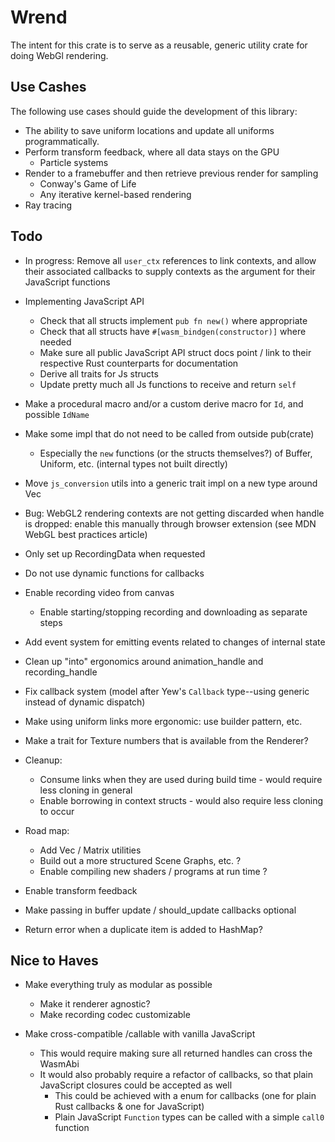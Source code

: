 # Wrend

The intent for this crate is to serve as a reusable, generic utility crate for doing WebGl rendering.

## Use Cashes

The following use cases should guide the development of this library:

- The ability to save uniform locations and update all uniforms programmatically.
- Perform transform feedback, where all data stays on the GPU
  - Particle systems
- Render to a framebuffer and then retrieve previous render for sampling
  - Conway's Game of Life
  - Any iterative kernel-based rendering
- Ray tracing

## Todo

- In progress: Remove all `user_ctx` references to link contexts, and allow their associated callbacks to supply contexts as the argument for their JavaScript functions

- Implementing JavaScript API
  - Check that all structs implement `pub fn new()` where appropriate
  - Check that all structs have `#[wasm_bindgen(constructor)]` where needed
  - Make sure all public JavaScript API struct docs point / link to their respective Rust counterparts for documentation
  - Derive all traits for Js structs
  - Update pretty much all Js functions to receive and return `self`

- Make a procedural macro and/or a custom derive macro for `Id`, and possible `IdName`

- Make some impl that do not need to be called from outside pub(crate)
  - Especially the `new` functions (or the structs themselves?) of Buffer, Uniform, etc. (internal types not built directly)

- Move `js_conversion` utils into a generic trait impl on a new type around Vec

- Bug: WebGL2 rendering contexts are not getting discarded when handle is dropped: enable this manually through browser extension (see MDN WebGL best practices article)

- Only set up RecordingData when requested

- Do not use dynamic functions for callbacks

- Enable recording video from canvas
  - Enable starting/stopping recording and downloading as separate steps

- Add event system for emitting events related to changes of internal state

- Clean up "into" ergonomics around animation_handle and recording_handle

- Fix callback system (model after Yew's `Callback` type--using generic instead of dynamic dispatch)

- Make using uniform links more ergonomic: use builder pattern, etc.

- Make a trait for Texture numbers that is available from the Renderer?

- Cleanup:
  - Consume links when they are used during build time - would require less cloning in general
  - Enable borrowing in context structs - would also require less cloning to occur

- Road map:
  - Add Vec / Matrix utilities
  - Build out a more structured Scene Graphs, etc. ?
  - Enable compiling new shaders / programs at run time ?

- Enable transform feedback

- Make passing in buffer update / should_update callbacks optional

- Return error when a duplicate item is added to HashMap?

## Nice to Haves

- Make everything truly as modular as possible
  - Make it renderer agnostic?
  - Make recording codec customizable

- Make cross-compatible /callable with vanilla JavaScript
  - This would require making sure all returned handles can cross the WasmAbi
  - It would also probably require a refactor of callbacks, so that plain JavaScript closures could be accepted as well
    - This could be achieved with a enum for callbacks (one for plain Rust callbacks & one for JavaScript)
    - Plain JavaScript `Function` types can be called with a simple `call0` function
